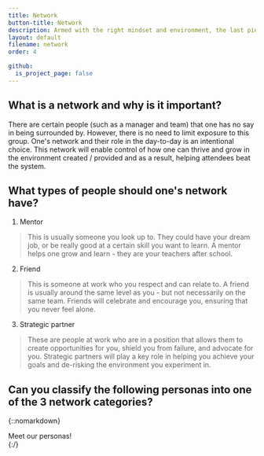 ```yaml
---
title: Network
button-title: Network
description: Armed with the right mindset and environment, the last piece of this puzzle is to create and leverage a network that supports you, celebrates you, and most importantly creates new opportunities for you.
layout: default
filename: network
order: 4

github:
  is_project_page: false
--- 
```


## What is a network and why is it important?
There are certain people (such as a manager and team) that one has no say in being surrounded by. However, there is no need to limit exposure to this group. One's network and their role in the day-to-day is an intentional choice. This network will enable control of how one can thrive and grow in the environment created / provided and as a result, helping attendees beat the system.

## What types of people should one's network have?
1. Mentor
> This is usually someone you look up to. They could have your dream job, or be really good at a certain skill you want to learn. A mentor helps one grow and learn - they are your teachers after school.
2. Friend
> This is someone at work who you respect and can relate to. A friend is usually around the same level as you - but not necessarily on the same team. Friends will celebrate and encourage you, ensuring that you never feel alone.
3. Strategic partner
> These are people at work who are in a position that allows them to create opportunities for you, shield you from failure, and advocate for you. Strategic partners will play a key role in helping you achieve your goals and de-risking the environment you experiment in.

## Can you classify the following personas into one of the 3 network categories?

{::nomarkdown}
<!DOCTYPE html>
<html lang="en">
<head>
    <meta charset="UTF-8">
    <title>Quiz</title>
    <link rel="stylesheet" href="network_style.css">
</head>
<body>
    <div id="container">
        <div id="start" onClick= "beginQuiz()">Meet our personas!</div>
        <div id="quiz" style="display: none">
            <div id="question"></div>
            <div id="choices">
                <button class="choice" id="A" onclick="checkAnswer('A')"></button>
                <button class="choice" id="B" onclick="checkAnswer('B')"></button>
                <button class="choice" id="C" onclick="checkAnswer('C')"></button>
                <button class="choice" id="D" onclick="checkAnswer('D')"></button>
                <button class="choice" id="E" onclick="checkAnswer('E')"></button>
                <button class="choice" id="F" onclick="checkAnswer('F')"></button>
            </div>
            <div id="progress"></div>
            <div id="choiceResponse" style="display: none"></div>
        </div>
        <div id="scoreContainer" style="display: none"></div>
        <div id="scoreBlock" style="display: none"></div>
        <div id="scoreMessage" style="display: none"></div>
        <div><button id="quizAgain" class="quizRestart" style="display: none" onClick="restartQuiz()">Try Again!</button></div>
    </div>
    <script src="network_quiz.js"></script>
</body>
</html>
{:/}

